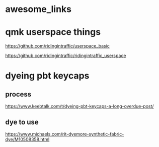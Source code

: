 # awesome_links

# qmk userspace things 

https://github.com/ridingintraffic/userspace_basic

https://github.com/ridingintraffic/ridingintraffic_userspace

# dyeing pbt keycaps
## process  
https://www.keebtalk.com/t/dyeing-pbt-keycaps-a-long-overdue-post/

## dye to use
https://www.michaels.com/rit-dyemore-synthetic-fabric-dye/M10508358.html



